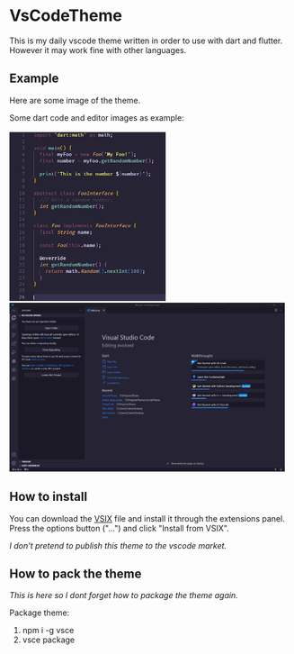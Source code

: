 # VsCodeTheme

This is my daily vscode theme written in order to use with dart and flutter.<br>
However it may work fine with other languages.

## Example

Here are some image of the theme.

Some dart code and editor images as example:<br><br>
<img style="height:300px" src="images/code.png"/>
<img style="height:300px" src="images/vscode.png">

## How to install

You can download the [VSIX](theme-deep-purple/theme-deep-purple-1.0.0.vsix) file and install it through the extensions panel.<br>
Press the options button ("...") and click "Install from VSIX".

*I don't pretend to publish this theme to the vscode market.*

## How to pack the theme

*This is here so I dont forget how to package the theme again.*

Package theme:
1. npm i -g vsce
2. vsce package


